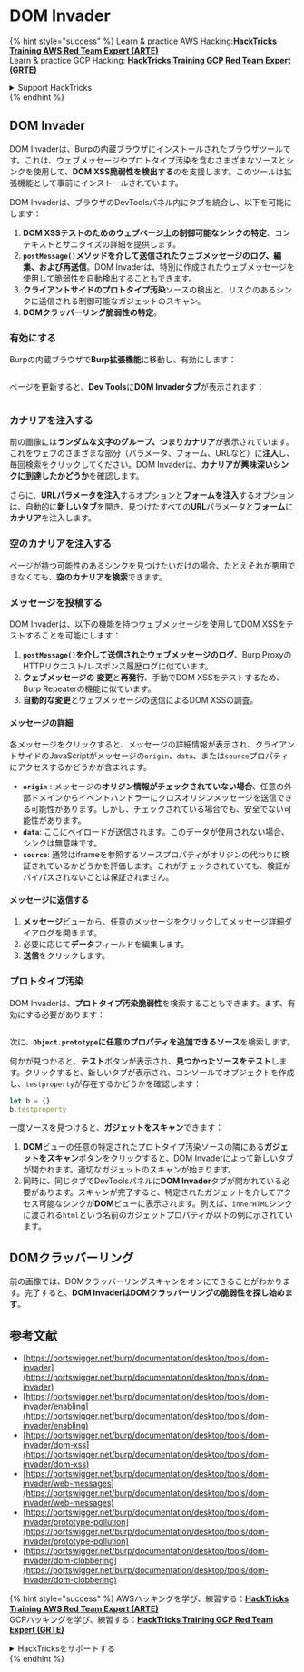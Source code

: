 # DOM Invader

{% hint style="success" %}
Learn & practice AWS Hacking:<img src="/.gitbook/assets/arte.png" alt="" data-size="line">[**HackTricks Training AWS Red Team Expert (ARTE)**](https://training.hacktricks.xyz/courses/arte)<img src="/.gitbook/assets/arte.png" alt="" data-size="line">\
Learn & practice GCP Hacking: <img src="/.gitbook/assets/grte.png" alt="" data-size="line">[**HackTricks Training GCP Red Team Expert (GRTE)**<img src="/.gitbook/assets/grte.png" alt="" data-size="line">](https://training.hacktricks.xyz/courses/grte)

<details>

<summary>Support HackTricks</summary>

* Check the [**subscription plans**](https://github.com/sponsors/carlospolop)!
* **Join the** 💬 [**Discord group**](https://discord.gg/hRep4RUj7f) or the [**telegram group**](https://t.me/peass) or **follow** us on **Twitter** 🐦 [**@hacktricks\_live**](https://twitter.com/hacktricks\_live)**.**
* **Share hacking tricks by submitting PRs to the** [**HackTricks**](https://github.com/carlospolop/hacktricks) and [**HackTricks Cloud**](https://github.com/carlospolop/hacktricks-cloud) github repos.

</details>
{% endhint %}

## DOM Invader

DOM Invaderは、Burpの内蔵ブラウザにインストールされたブラウザツールです。これは、ウェブメッセージやプロトタイプ汚染を含むさまざまなソースとシンクを使用して、**DOM XSS脆弱性を検出する**のを支援します。このツールは拡張機能として事前にインストールされています。

DOM Invaderは、ブラウザのDevToolsパネル内にタブを統合し、以下を可能にします：

1. **DOM XSSテストのためのウェブページ上の制御可能なシンクの特定**、コンテキストとサニタイズの詳細を提供します。
2. **`postMessage()`メソッドを介して送信されたウェブメッセージのログ、編集、および再送信**。DOM Invaderは、特別に作成されたウェブメッセージを使用して脆弱性を自動検出することもできます。
3. **クライアントサイドのプロトタイプ汚染**ソースの検出と、リスクのあるシンクに送信される制御可能なガジェットのスキャン。
4. **DOMクラッバーリング脆弱性の特定**。

### 有効にする

Burpの内蔵ブラウザで**Burp拡張機能**に移動し、有効にします：

<figure><img src="../../.gitbook/assets/image (1129).png" alt=""><figcaption></figcaption></figure>

ページを更新すると、**Dev Tools**に**DOM Invaderタブ**が表示されます：

<figure><img src="../../.gitbook/assets/image (695).png" alt=""><figcaption></figcaption></figure>

### カナリアを注入する

前の画像には**ランダムな文字のグループ、つまりカナリア**が表示されています。これをウェブのさまざまな部分（パラメータ、フォーム、URLなど）に**注入**し、毎回検索をクリックしてください。DOM Invaderは、**カナリアが興味深いシンクに到達したかどうか**を確認します。

さらに、**URLパラメータを注入**するオプションと**フォームを注入**するオプションは、自動的に**新しいタブ**を開き、見つけたすべての**URL**パラメータと**フォーム**に**カナリア**を注入します。

### 空のカナリアを注入する

ページが持つ可能性のあるシンクを見つけたいだけの場合、たとえそれが悪用できなくても、**空のカナリアを検索**できます。

### メッセージを投稿する

DOM Invaderは、以下の機能を持つウェブメッセージを使用してDOM XSSをテストすることを可能にします：

1. **`postMessage()`を介して送信されたウェブメッセージのログ**、Burp ProxyのHTTPリクエスト/レスポンス履歴ログに似ています。
2. **ウェブメッセージの** **変更**と**再発行**、手動でDOM XSSをテストするため、Burp Repeaterの機能に似ています。
3. **自動的な変更**とウェブメッセージの送信によるDOM XSSの調査。

#### メッセージの詳細

各メッセージをクリックすると、メッセージの詳細情報が表示され、クライアントサイドのJavaScriptがメッセージの`origin`、`data`、または`source`プロパティにアクセスするかどうかが含まれます。

* **`origin`** : メッセージの**オリジン情報がチェックされていない場合**、任意の外部ドメインからイベントハンドラーにクロスオリジンメッセージを送信できる可能性があります。しかし、チェックされている場合でも、安全でない可能性があります。
* **`data`**: ここにペイロードが送信されます。このデータが使用されない場合、シンクは無意味です。
* **`source`**: 通常はiframeを参照するソースプロパティがオリジンの代わりに検証されているかどうかを評価します。これがチェックされていても、検証がバイパスされないことは保証されません。

#### メッセージに返信する

1. **メッセージ**ビューから、任意のメッセージをクリックしてメッセージ詳細ダイアログを開きます。
2. 必要に応じて**データ**フィールドを編集します。
3. **送信**をクリックします。

### プロトタイプ汚染

DOM Invaderは、**プロトタイプ汚染脆弱性**を検索することもできます。まず、有効にする必要があります：

<figure><img src="../../.gitbook/assets/image (1026).png" alt=""><figcaption></figcaption></figure>

次に、**`Object.prototype`**に任意のプロパティを追加できる**ソース**を検索します。

何かが見つかると、**テスト**ボタンが表示され、**見つかったソースをテスト**します。クリックすると、新しいタブが表示され、コンソールでオブジェクトを作成し、`testproperty`が存在するかどうかを確認します：
```javascript
let b = {}
b.testproperty
```
一度ソースを見つけると、**ガジェットをスキャン**できます：

1. **DOM**ビューの任意の特定されたプロトタイプ汚染ソースの隣にある**ガジェットをスキャン**ボタンをクリックすると、DOM Invaderによって新しいタブが開かれます。適切なガジェットのスキャンが始まります。
2. 同時に、同じタブでDevToolsパネルに**DOM Invader**タブが開かれている必要があります。スキャンが完了すると、特定されたガジェットを介してアクセス可能なシンクが**DOM**ビューに表示されます。例えば、`innerHTML`シンクに渡される`html`という名前のガジェットプロパティが以下の例に示されています。

## DOMクラッバーリング

前の画像では、DOMクラッバーリングスキャンをオンにできることがわかります。完了すると、**DOM InvaderはDOMクラッバーリングの脆弱性を探し始めます**。

## 参考文献

* [https://portswigger.net/burp/documentation/desktop/tools/dom-invader](https://portswigger.net/burp/documentation/desktop/tools/dom-invader)
* [https://portswigger.net/burp/documentation/desktop/tools/dom-invader/enabling](https://portswigger.net/burp/documentation/desktop/tools/dom-invader/enabling)
* [https://portswigger.net/burp/documentation/desktop/tools/dom-invader/dom-xss](https://portswigger.net/burp/documentation/desktop/tools/dom-invader/dom-xss)
* [https://portswigger.net/burp/documentation/desktop/tools/dom-invader/web-messages](https://portswigger.net/burp/documentation/desktop/tools/dom-invader/web-messages)
* [https://portswigger.net/burp/documentation/desktop/tools/dom-invader/prototype-pollution](https://portswigger.net/burp/documentation/desktop/tools/dom-invader/prototype-pollution)
* [https://portswigger.net/burp/documentation/desktop/tools/dom-invader/dom-clobbering](https://portswigger.net/burp/documentation/desktop/tools/dom-invader/dom-clobbering)

{% hint style="success" %}
AWSハッキングを学び、練習する：<img src="/.gitbook/assets/arte.png" alt="" data-size="line">[**HackTricks Training AWS Red Team Expert (ARTE)**](https://training.hacktricks.xyz/courses/arte)<img src="/.gitbook/assets/arte.png" alt="" data-size="line">\
GCPハッキングを学び、練習する：<img src="/.gitbook/assets/grte.png" alt="" data-size="line">[**HackTricks Training GCP Red Team Expert (GRTE)**<img src="/.gitbook/assets/grte.png" alt="" data-size="line">](https://training.hacktricks.xyz/courses/grte)

<details>

<summary>HackTricksをサポートする</summary>

* [**サブスクリプションプラン**](https://github.com/sponsors/carlospolop)を確認してください！
* **💬 [**Discordグループ**](https://discord.gg/hRep4RUj7f)または[**テレグラムグループ**](https://t.me/peass)に参加するか、**Twitter** 🐦 [**@hacktricks\_live**](https://twitter.com/hacktricks\_live)**をフォローしてください。**
* **[**HackTricks**](https://github.com/carlospolop/hacktricks)および[**HackTricks Cloud**](https://github.com/carlospolop/hacktricks-cloud)のgithubリポジトリにPRを提出してハッキングトリックを共有してください。**

</details>
{% endhint %}
